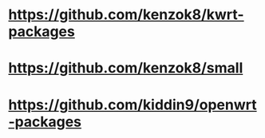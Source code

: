# https://github.com/kenzok8/kwrt-packages
# https://github.com/kenzok8/small
# https://github.com/kiddin9/openwrt-packages

